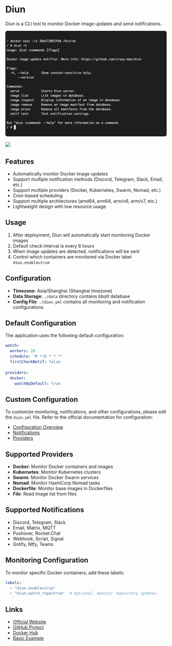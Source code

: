 # Diun

Diun is a CLI tool to monitor Docker image updates and send notifications.


![](https://raw.githubusercontent.com/xiaoY233/PicList/main/public/assets/Diun.png)

![](https://img.shields.io/badge/Copyright-arch3rPro-ff9800?style=flat&logo=github&logoColor=white)



## Features

- Automatically monitor Docker image updates
- Support multiple notification methods (Discord, Telegram, Slack, Email, etc.)
- Support multiple providers (Docker, Kubernetes, Swarm, Nomad, etc.)
- Cron-based scheduling
- Support multiple architectures (amd64, arm64, arm/v6, arm/v7, etc.)
- Lightweight design with low resource usage

## Usage

1. After deployment, Diun will automatically start monitoring Docker images
2. Default check interval is every 6 hours
3. When image updates are detected, notifications will be sent
4. Control which containers are monitored via Docker label `diun.enable=true`

## Configuration

- **Timezone**: Asia/Shanghai (Shanghai timezone)
- **Data Storage**: `./data` directory contains bbolt database
- **Config File**: `./diun.yml` contains all monitoring and notification configurations

## Default Configuration

The application uses the following default configuration:

```yaml
watch:
  workers: 20
  schedule: "0 */6 * * *"
  firstCheckNotif: false

providers:
  docker:
    watchByDefault: true
```

## Custom Configuration

To customize monitoring, notifications, and other configurations, please edit the `diun.yml` file. Refer to the official documentation for configuration:

- [Configuration Overview](https://crazymax.dev/diun/configuration/overview/)
- [Notifications](https://crazymax.dev/diun/notifications/)
- [Providers](https://crazymax.dev/diun/providers/)

## Supported Providers

- **Docker**: Monitor Docker containers and images
- **Kubernetes**: Monitor Kubernetes clusters
- **Swarm**: Monitor Docker Swarm services
- **Nomad**: Monitor HashiCorp Nomad tasks
- **Dockerfile**: Monitor base images in Dockerfiles
- **File**: Read image list from files

## Supported Notifications

- Discord, Telegram, Slack
- Email, Matrix, MQTT
- Pushover, Rocket.Chat
- Webhook, Script, Signal
- Gotify, Ntfy, Teams

## Monitoring Configuration

To monitor specific Docker containers, add these labels:

```yaml
labels:
  - "diun.enable=true"
  - "diun.watch_repo=true"  # Optional, monitor repository updates
```

## Links

- [Official Website](https://crazymax.dev/diun/)
- [GitHub Project](https://github.com/crazy-max/diun)
- [Docker Hub](https://hub.docker.com/r/crazymax/diun/)
- [Basic Example](https://crazymax.dev/diun/usage/basic-example/) 